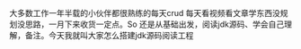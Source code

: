 大多数工作一年半载的小伙伴都很熟练的每天crud 每天看视频看文章学东西没规划没思路，一月下来收货一定点。So 还是从基础出发，阅读jdk源码、学会自己理解，备注。今天我就叫大家怎么搭建jdk源码阅读工程
